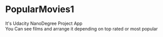 # PopularMovies1
It's Udacity NanoDegree Project App </br>
You Can see films and arrange it depending on top rated or most popular
